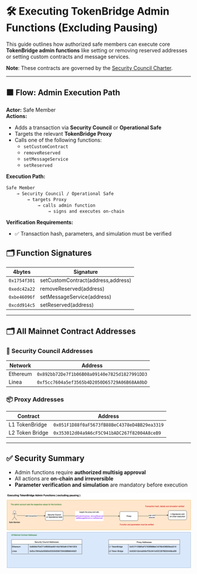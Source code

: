 
# 🛠️ Executing TokenBridge Admin Functions (Excluding Pausing)

This guide outlines how authorized safe members can execute core **TokenBridge admin functions** like setting or removing reserved addresses or setting custom contracts and message services.

**Note**: These contracts are governed by the [Security Council Charter](../../security-council-charter.md).

---

## 🟧 Flow: Admin Execution Path

**Actor:** Safe Member  
**Actions:**

- Adds a transaction via **Security Council** or **Operational Safe**
- Targets the relevant **TokenBridge Proxy**
- Calls one of the following functions:
  - `setCustomContract`
  - `removeReserved`
  - `setMessageService`
  - `setReserved`

**Execution Path:**
```
Safe Member
    → Security Council / Operational Safe
        → targets Proxy
            → calls admin function
                → signs and executes on-chain
```

**Verification Requirements:**
- ✅ Transaction hash, parameters, and simulation must be verified

## 🗂️ Function Signatures

| 4bytes | Signature                              |
|-------|---------------------------------------|
| `0x1754f301`    | setCustomContract(address,address)                   |
| `0xedc42a22`    | removeReserved(address)                   |
| `0xbe46096f`    | setMessageService(address)                   |
| `0xcdd914c5`    | setReserved(address)                   |

---

## 🗂️ All Mainnet Contract Addresses

### 🔐 Security Council Addresses

| Network   | Address                                      |
|-----------|----------------------------------------------|
| Ethereum  | `0x892bb72De7f1b06B08a09140e7825d1827991DD3` |
| Linea     | `0xf5cc7604a5ef3565b4D2050D65729A06B68AA0bD` |

### 📦 Proxy Addresses

| Contract         | Address                                           |
|------------------|---------------------------------------------------|
| L1 TokenBridge   | `0x051F1D88f0aF5673fB88BeC4378eD4BB29ea3319`       |
| L2 Token Bridge  | `0x353012d04a9A6cF5C941bADC267f82004A8ceB9`        |

---

## ✅ Security Summary

- Admin functions require **authorized multisig approval**
- All actions are **on-chain and irreversible**
- **Parameter verification and simulation** are mandatory before execution


<img src="../diagrams/tokenBridge.png">
